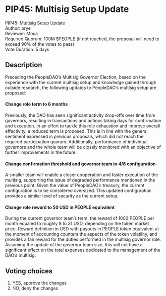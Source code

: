 # PIP45: Multisig Setup Update

PIP45: Multisig Setup Update  
Author: prye  
Reviewer: Mosa  
Required Quorum: 100M $PEOPLE (if not reached, the proposal will need to exceed 90% of the votes to pass)  
Vote Duration: 5 days

## Description

Preceding the PeopleDAO’s Multisig Governor Election, based on the experience with the current multisig setup and knowledge gained through outside research, the following updates to PeopleDAO’s multisig setup are proposed:

#### Change role term to 6 months

Previously, the DAO has seen significant activity drop-offs over time from governors, resulting in transactions and actions taking days for confirmation and execution. In an effort to tackle this role exhaustion and improve overall effectivity, a reduced term is proposed. This is in line with the general sentiment expressed in previous proposals, which did not reach the required participation quorum. Additionally, performance of individual governors and the whole team will be closely monitored with an objective of further improvements in the future.

#### Change confirmation threshold and governor team to 4/6 configuration

A smaller team will enable a closer cooperation and faster execution of the multisig, supporting the issue of degraded performance mentioned in the previous point. Given the value of PeopleDAO’s treasury, the current configuration is to be considered oversized. This updated configuration provides a similar level of security as the current setup.

#### Change role reward to 50 USD in PEOPLE equivalent

During the current governor team’s term, the reward of 1000 PEOPLE per month equaled to roughly 8 to 31 USD, depending on the token market price. Reward definition in USD with payouts in PEOPLE token equivalent at the moment of accounting counters the aspects of the token volatility, and provides a fair reward for the duties performed in the multisig governor role. Assuming the update of the governor team size, this will not have a significant effect on the total expenses dedicated to the management of the DAO’s multisig.

## Voting choices

1. YES, approve the changes
2. NO, deny the changes

